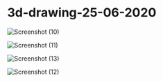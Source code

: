 # 3d-drawing-25-06-2020


![Screenshot (10)](https://user-images.githubusercontent.com/60284448/88454692-57a93a00-ce82-11ea-9f9a-7a69b8493e6b.png)


![Screenshot (11)](https://user-images.githubusercontent.com/60284448/88687585-8422b780-d109-11ea-8be4-4cce056c87a0.png)

![Screenshot (13)](https://user-images.githubusercontent.com/60284448/88688422-5db14c00-d10a-11ea-9a8d-e4732906c6d4.png)

![Screenshot (12)](https://user-images.githubusercontent.com/60284448/88688656-a5d06e80-d10a-11ea-9e8f-adcf6c4ee12e.png)
